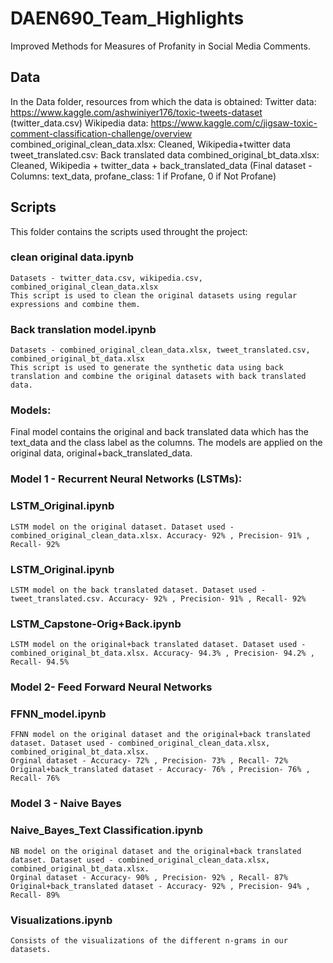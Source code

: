 # DAEN690_Team_Highlights

Improved Methods for Measures of Profanity in Social Media Comments.

## Data
In the Data folder, resources from which the data is obtained:
  Twitter data: https://www.kaggle.com/ashwiniyer176/toxic-tweets-dataset (twitter_data.csv)
  Wikipedia data: https://www.kaggle.com/c/jigsaw-toxic-comment-classification-challenge/overview 
  combined_original_clean_data.xlsx: Cleaned, Wikipedia+twitter data
  tweet_translated.csv: Back translated data
  combined_original_bt_data.xlsx: Cleaned, Wikipedia + twitter_data + back_translated_data (Final dataset - Columns: text_data, profane_class: 1 if Profane, 0 if Not Profane)
  

## Scripts
This folder contains the scripts used throught the project:
  ### clean original data.ipynb 
    Datasets - twitter_data.csv, wikipedia.csv, combined_original_clean_data.xlsx
    This script is used to clean the original datasets using regular expressions and combine them. 
   
  ### Back translation model.ipynb
    Datasets - combined_original_clean_data.xlsx, tweet_translated.csv, combined_original_bt_data.xlsx
    This script is used to generate the synthetic data using back translation and combine the original datasets with back translated data. 
    
  ### Models:
  Final model contains the original and back translated data which has the text_data and the class label as the columns. The models are applied on the original data,        original+back_translated_data.
  ### Model 1 - Recurrent Neural Networks (LSTMs):
   ### LSTM_Original.ipynb
    LSTM model on the original dataset. Dataset used - combined_original_clean_data.xlsx. Accuracy- 92% , Precision- 91% , Recall- 92%
   ### LSTM_Original.ipynb
    LSTM model on the back translated dataset. Dataset used - tweet_translated.csv. Accuracy- 92% , Precision- 91% , Recall- 92%
   ### LSTM_Capstone-Orig+Back.ipynb
    LSTM model on the original+back translated dataset. Dataset used - combined_original_bt_data.xlsx. Accuracy- 94.3% , Precision- 94.2% , Recall- 94.5%
    
  ### Model 2- Feed Forward Neural Networks
   ### FFNN_model.ipynb
    FFNN model on the original dataset and the original+back translated dataset. Dataset used - combined_original_clean_data.xlsx, combined_original_bt_data.xlsx. 
    Orginal dataset - Accuracy- 72% , Precision- 73% , Recall- 72%
    Original+back_translated dataset - Accuracy- 76% , Precision- 76% , Recall- 76%

  ### Model 3 - Naive Bayes
   ### Naive_Bayes_Text Classification.ipynb
    NB model on the original dataset and the original+back translated dataset. Dataset used - combined_original_clean_data.xlsx, combined_original_bt_data.xlsx. 
    Orginal dataset - Accuracy- 90% , Precision- 92% , Recall- 87%
    Original+back_translated dataset - Accuracy- 92% , Precision- 94% , Recall- 89%
   
  ### Visualizations.ipynb
    Consists of the visualizations of the different n-grams in our datasets. 
